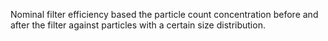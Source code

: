 Nominal filter efficiency based the particle count concentration before and after the filter against particles with a certain size distribution.
